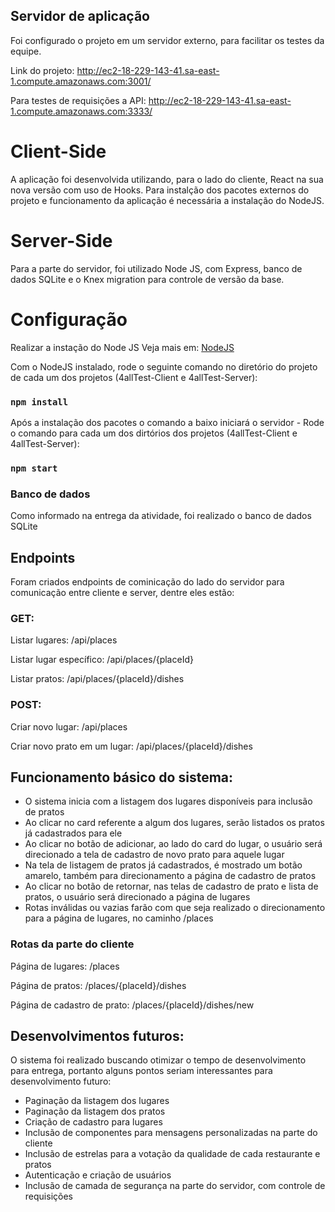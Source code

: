 ## Servidor de aplicação

Foi configurado o projeto em um servidor externo, para facilitar os testes da equipe. 

Link do projeto: http://ec2-18-229-143-41.sa-east-1.compute.amazonaws.com:3001/

Para testes de requisições a API: http://ec2-18-229-143-41.sa-east-1.compute.amazonaws.com:3333/

# Client-Side

A aplicação foi desenvolvida utilizando, para o lado do cliente, React na sua nova versão com uso de Hooks. Para instalção dos pacotes externos do projeto e funcionamento da aplicação é necessária a instalação do NodeJS. 

# Server-Side

Para a parte do servidor, foi utilizado Node JS, com Express, banco de dados SQLite e o Knex migration para controle de versão da base.

# Configuração
Realizar a instação do Node JS
Veja mais em: [NodeJS](https://nodejs.org/en/)

Com o NodeJS instalado, rode o seguinte comando no diretório do projeto de cada um dos projetos (4allTest-Client e 4allTest-Server):
### `npm install`

Após a instalação dos pacotes o comando a baixo iniciará o servidor - Rode o comando para cada um dos dirtórios dos projetos (4allTest-Client e 4allTest-Server):
### `npm start`

### Banco de dados

Como informado na entrega da atividade, foi realizado o banco de dados SQLite

## Endpoints

Foram criados endpoints de cominicação do lado do servidor para comunicação entre cliente e server, dentre eles estão:
### GET:
Listar lugares: /api/places

Listar lugar específico: /api/places/{placeId}

Listar pratos: /api/places/{placeId}/dishes

### POST:
Criar novo lugar: /api/places

Criar novo prato em um lugar: /api/places/{placeId}/dishes

## Funcionamento básico do sistema:

- O sistema inicia com a listagem dos lugares disponíveis para inclusão de pratos
- Ao clicar no card referente a algum dos lugares, serão listados os pratos já cadastrados para ele
- Ao clicar no botão de adicionar, ao lado do card do lugar, o usuário será direcionado a tela de cadastro de novo prato para aquele lugar
- Na tela de listagem de pratos já cadastrados, é mostrado um botão amarelo, também para direcionamento a página de cadastro de pratos
- Ao clicar no botão de retornar, nas telas de cadastro de prato e lista de pratos, o usuário será direcionado a página de lugares
- Rotas inválidas ou vazias farão com que seja realizado o direcionamento para a página de lugares, no caminho /places

### Rotas da parte do cliente
Página de lugares: /places

Página de pratos: /places/{placeId}/dishes

Página de cadastro de prato: /places/{placeId}/dishes/new

## Desenvolvimentos futuros:

O sistema foi realizado buscando otimizar o tempo de desenvolvimento para entrega, portanto alguns pontos seriam interessantes para desenvolvimento futuro:
- Paginação da listagem dos lugares
- Paginação da listagem dos pratos
- Criação de cadastro para lugares
- Inclusão de componentes para mensagens personalizadas na parte do cliente
- Inclusão de estrelas para a votação da qualidade de cada restaurante e pratos
- Autenticação e criação de usuários
- Inclusão de camada de segurança na parte do servidor, com controle de requisições
